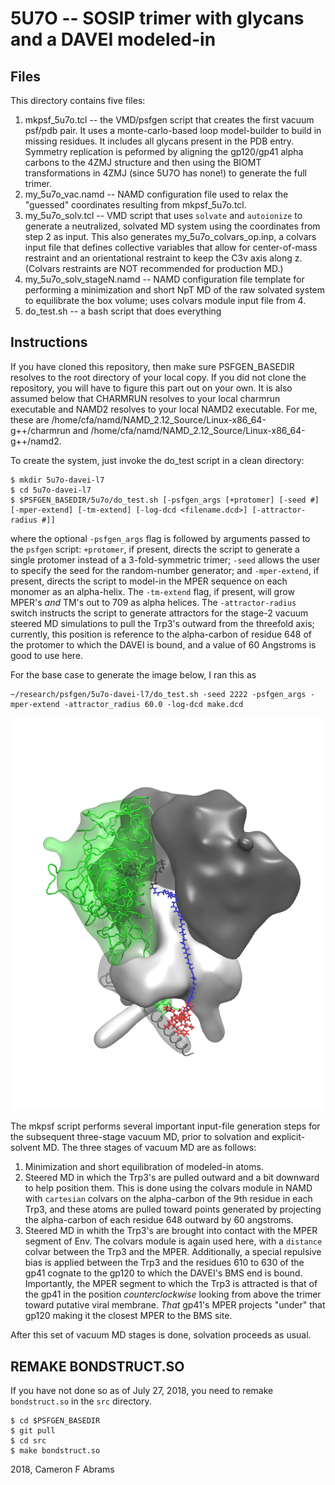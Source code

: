 # 5U7O -- SOSIP trimer with glycans and a DAVEI modeled-in

## Files

This directory contains five files:
1. mkpsf_5u7o.tcl -- the VMD/psfgen script that creates the first vacuum psf/pdb pair.  It uses a monte-carlo-based loop model-builder to build in missing residues.  It includes all glycans present in the PDB entry.  Symmetry replication is peformed by aligning the gp120/gp41 alpha carbons to the 4ZMJ structure and then using the BIOMT transformations in 4ZMJ (since 5U7O has none!) to generate the full trimer.
2. my_5u7o_vac.namd -- NAMD configuration file used to relax the "guessed" coordinates resulting from mkpsf_5u7o.tcl.
3. my_5u7o_solv.tcl -- VMD script that uses `solvate` and `autoionize` to generate a neutralized, solvated MD system using the coordinates from step 2 as input.  This also generates my_5u7o_colvars_op.inp, a colvars input file that defines collective variables that allow for center-of-mass restraint and an orientational restraint to keep the C3v axis along z.  (Colvars restraints are NOT recommended for production MD.)
4. my_5u7o_solv_stageN.namd -- NAMD configuration file template for performing a minimization and short NpT MD of the raw solvated system to equilibrate the box volume; uses colvars module input file from 4.
5. do_test.sh -- a bash script that does everything

## Instructions

If you have cloned this repository, then make sure PSFGEN_BASEDIR resolves to the root directory of your local copy.  If you did not
clone the repository, you will have to figure this part out on your own.  It is also assumed below that CHARMRUN resolves to your local charmrun executable and NAMD2 resolves to your local NAMD2 executable.  For me, these are /home/cfa/namd/NAMD_2.12_Source/Linux-x86_64-g++/charmrun and /home/cfa/namd/NAMD_2.12_Source/Linux-x86_64-g++/namd2.

To create the system, just invoke the do_test script in a clean directory:

```
$ mkdir 5u7o-davei-l7
$ cd 5u7o-davei-l7
$ $PSFGEN_BASEDIR/5u7o/do_test.sh [-psfgen_args [+protomer] [-seed #] [-mper-extend] [-tm-extend] [-log-dcd <filename.dcd>] [-attractor-radius #]]
```
where the optional `-psfgen_args` flag is followed by arguments passed to the `psfgen` script:  `+protomer`, if present, directs the script to generate a single protomer instead of a 3-fold-symmetric trimer; `-seed` allows the user to specify the seed for the random-number generator; and `-mper-extend`, if present, directs the script to model-in the MPER sequence on each monomer as an alpha-helix.
The `-tm-extend` flag, if present, will grow MPER's _and_ TM's out to 709 as alpha helices.  The `-attractor-radius` switch instructs the script to generate attractors for the stage-2 vacuum steered MD simulations to pull the Trp3's outward from the threefold axis; currently, this position is reference to the alpha-carbon of residue 648 of the protomer to which the DAVEI is bound, and a value of 60 Angstroms is good to use here.

For the base case to generate the image below, I ran this as 
```
~/research/psfgen/5u7o-davei-l7/do_test.sh -seed 2222 -psfgen_args -mper-extend -attractor_radius 60.0 -log-dcd make.dcd
```

![img](bmsdavei1.png)

The mkpsf script performs several important input-file generation steps for the subsequent three-stage vacuum MD, prior to solvation and explicit-solvent MD.  The three stages of vacuum MD are as follows:

1. Minimization and short equilibration of modeled-in atoms.
2. Steered MD in which the Trp3's are pulled outward and a bit downward to help position them.  This is done using the colvars module in NAMD with `cartesian` colvars on the alpha-carbon of the 9th residue in each Trp3, and these atoms are pulled toward points generated by projecting the alpha-carbon of each residue 648 outward by 60 angstroms.
3. Steered MD in whith the Trp3's are brought into contact with the MPER segment of Env.  The colvars module is again used here, with a `distance` colvar between the Trp3 and the MPER.  Additionally, a special repulsive bias is applied between the Trp3 and the residues 610 to 630 of the gp41 cognate to the gp120 to which the DAVEI's BMS end is bound.  Importantly, the MPER segment to which the Trp3 is attracted is that of the gp41 in the position _counterclockwise_ looking from above the trimer toward putative viral membrane.  _That_ gp41's MPER projects "under" that gp120 making it the closest MPER to the BMS site.

After this set of vacuum MD stages is done, solvation proceeds as usual.

## REMAKE BONDSTRUCT.SO

If you have not done so as of July 27, 2018, you need to remake `bondstruct.so` in the `src` directory.
```
$ cd $PSFGEN_BASEDIR
$ git pull
$ cd src
$ make bondstruct.so
```

2018, Cameron F Abrams
